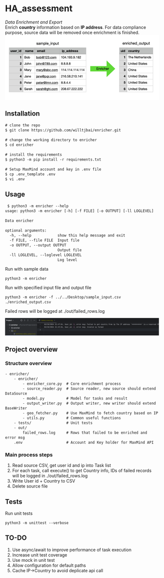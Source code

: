 # HA_assessment
_Data Enrichment and Export_  
Enrich **country** information based on **IP address**. For data compliance purpose, source data will be removed once enrichment is finished.
<img src="./resources/enricher.png">

## Installation

```console
# clone the repo
$ git clone https://github.com/willtjbai/enricher.git

# change the working directory to enricher
$ cd enricher

# install the requirements
$ python3 -m pip install -r requirements.txt

# Setup MaxMind account and key in .env file
$ cp .env_template .env
$ vi .env
```
## Usage
```console
 $ python3 -m enricher --help
usage: python3 -m enricher [-h] [-f FILE] [-o OUTPUT] [-ll LOGLEVEL]

Data enricher

optional arguments:
  -h, --help            show this help message and exit
  -f FILE, --file FILE  Input file
  -o OUTPUT, --output OUTPUT
                        Output file
  -ll LOGLEVEL, --loglevel LOGLEVEL
                        Log level

```

Run with sample data
```commandline
python3 -m enricher
```

Run with specified input file and output file
```commandline
python3 -m enricher -f ../../Desktop/sample_input.csv ./enriched_output.csv
```

Failed rows will be logged at ./out/failed_rows.log  

<img src="./resources/failed.png">


## Project overview

### Structure overview
```
- enricher/
    - enricher/
        - enricher_core.py  # Core enrichment process
        - source_reader.py  # Source reader, new source should extend DataSource
        - model.py          # Model for tasks and result
        - output_writer.py  # Output writer, new writer should extend BaseWriter
        - geo_fetcher.py    # Use MaxMind to fetch country based on IP
        - utils.py          # Common useful functions
    - tests/                # Unit tests
    - out/
        failed_rows.log     # Rows that failed to be enriched and error msg
    .env                    # Account and Key holder for MaxMind API
```
### Main process steps
1. Read source CSV, get user id and ip into Task list
2. For each task, call execute() to get Country info, IDs of failed records will be logged in ./out/failed_rows.log
3. Write User id + Country to CSV
4. Delete source file

## Tests
Run unit tests
```commandline
python3 -m unittest --verbose
```

## TO-DO
1. Use async/await to improve performance of task execution
2. Increase unit test coverage
3. Use mock in unit test 
4. Allow configuration for default paths
5. Cache IP->Country to avoid deplicate api call
